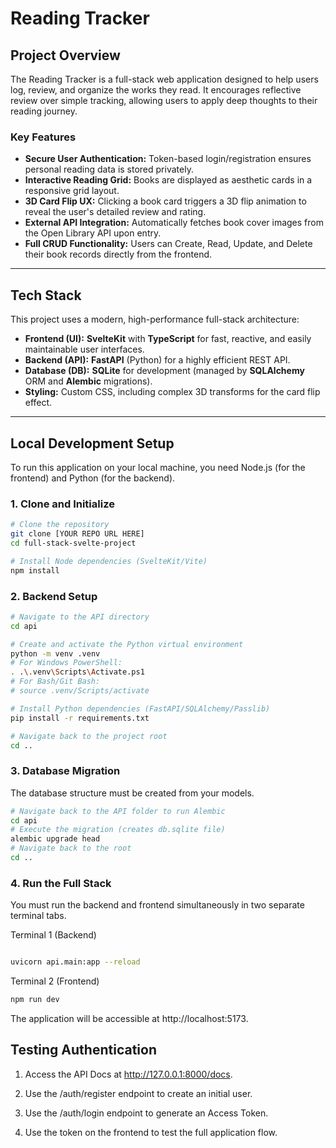 # Reading Tracker

## Project Overview

The Reading Tracker is a full-stack web application designed to help users log, review, and organize the works they read. It encourages reflective review over simple tracking, allowing users to apply deep thoughts to their reading journey.

### Key Features
* **Secure User Authentication:** Token-based login/registration ensures personal reading data is stored privately.
* **Interactive Reading Grid:** Books are displayed as aesthetic cards in a responsive grid layout.
* **3D Card Flip UX:** Clicking a book card triggers a 3D flip animation to reveal the user's detailed review and rating.
* **External API Integration:** Automatically fetches book cover images from the Open Library API upon entry.
* **Full CRUD Functionality:** Users can Create, Read, Update, and Delete their book records directly from the frontend.

---

## Tech Stack

This project uses a modern, high-performance full-stack architecture:

* **Frontend (UI):** **SvelteKit** with **TypeScript** for fast, reactive, and easily maintainable user interfaces.
* **Backend (API):** **FastAPI** (Python) for a highly efficient REST API.
* **Database (DB):** **SQLite** for development (managed by **SQLAlchemy** ORM and **Alembic** migrations).
* **Styling:** Custom CSS, including complex 3D transforms for the card flip effect.

---

## Local Development Setup

To run this application on your local machine, you need Node.js (for the frontend) and Python (for the backend).

### 1. Clone and Initialize

```sh
# Clone the repository
git clone [YOUR REPO URL HERE]
cd full-stack-svelte-project

# Install Node dependencies (SvelteKit/Vite)
npm install
```

### 2. Backend Setup

```sh
# Navigate to the API directory
cd api

# Create and activate the Python virtual environment
python -m venv .venv
# For Windows PowerShell:
. .\.venv\Scripts\Activate.ps1
# For Bash/Git Bash:
# source .venv/Scripts/activate

# Install Python dependencies (FastAPI/SQLAlchemy/Passlib)
pip install -r requirements.txt 

# Navigate back to the project root
cd ..
```

### 3. Database Migration

The database structure must be created from your models.

```sh
# Navigate back to the API folder to run Alembic
cd api
# Execute the migration (creates db.sqlite file)
alembic upgrade head
# Navigate back to the root
cd ..
```

### 4. Run the Full Stack

You must run the backend and frontend simultaneously in two separate terminal tabs.

Terminal 1 (Backend)

```sh

uvicorn api.main:app --reload
```

Terminal 2 (Frontend)

```sh
npm run dev
```

The application will be accessible at http://localhost:5173.

## Testing Authentication

1. Access the API Docs at http://127.0.0.1:8000/docs.

2. Use the /auth/register endpoint to create an initial user.

3. Use the /auth/login endpoint to generate an Access Token.

4. Use the token on the frontend to test the full application flow.
